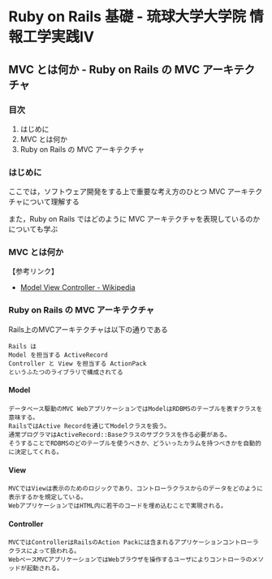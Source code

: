 Ruby on Rails 基礎 - 琉球大学大学院 情報工学実践IV
================================================================================

MVC とは何か - Ruby on Rails の MVC アーキテクチャ
--------------------------------------------------------------------------------


### 目次

1. はじめに
2. MVC とは何か
3. Ruby on Rails の MVC アーキテクチャ

### はじめに

ここでは，ソフトウェア開発をする上で重要な考え方のひとつ MVC アーキテクチャについて理解する

また，Ruby on Rails ではどのように MVC アーキテクチャを表現しているのかについても学ぶ


### MVC とは何か

【参考リンク】

* [Model View Controller - Wikipedia](http://ja.wikipedia.org/wiki/Model_View_Controller)


### Ruby on Rails の MVC アーキテクチャ

Rails上のMVCアーキテクチャは以下の通りである

    Rails は
    Model を担当する ActiveRecord
    Controller と View を担当する ActionPack
    というふたつのライブラリで構成されてる

#### Model

    データベース駆動のMVC WebアプリケーションではModelはRDBMSのテーブルを表すクラスを意味する。 
    RailsではActive Recordを通じてModelクラスを扱う。
    通常プログラマはActiveRecord::Baseクラスのサブクラスを作る必要がある。
    そうすることでRDBMSのどのテーブルを使うべきか、どういったカラムを持つべきかを自動的に決定してくれる。

#### View

    MVCではViewは表示のためのロジックであり、コントローラクラスからのデータをどのように表示するかを規定している。
    WebアプリケーションではHTML内に若干のコードを埋め込むことで実現される。

#### Controller

    MVCではControllerはRailsのAction Packには含まれるアプリケーションコントローラクラスによって扱われる。
    WebベースMVCアプリケーションではWebブラウザを操作するユーザによりコントローラのメソッドが起動される。


